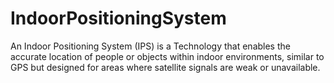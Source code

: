 # IndoorPositioningSystem
An Indoor Positioning System (IPS) is a Technology that enables the accurate location of people or objects within indoor environments, similar to GPS but designed for areas where satellite signals are weak or unavailable.
